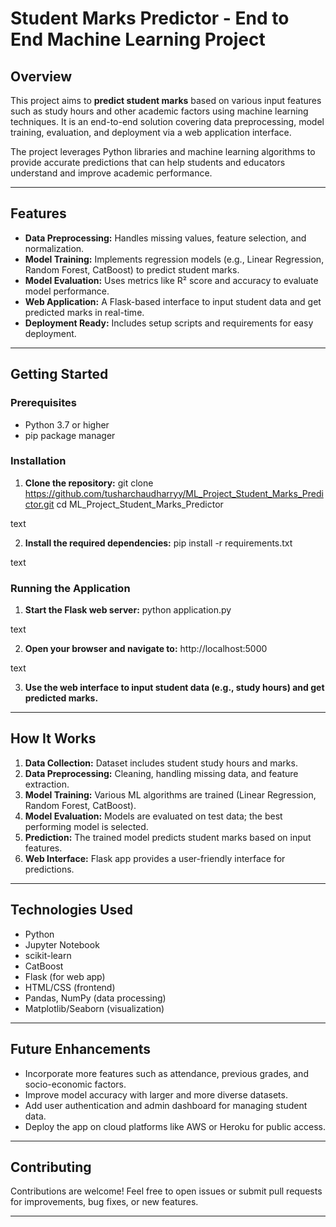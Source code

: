 # Student Marks Predictor - End to End Machine Learning Project

## Overview

This project aims to **predict student marks** based on various input features such as study hours and other academic factors using machine learning techniques. It is an end-to-end solution covering data preprocessing, model training, evaluation, and deployment via a web application interface.

The project leverages Python libraries and machine learning algorithms to provide accurate predictions that can help students and educators understand and improve academic performance.

---

## Features

- **Data Preprocessing:** Handles missing values, feature selection, and normalization.
- **Model Training:** Implements regression models (e.g., Linear Regression, Random Forest, CatBoost) to predict student marks.
- **Model Evaluation:** Uses metrics like R² score and accuracy to evaluate model performance.
- **Web Application:** A Flask-based interface to input student data and get predicted marks in real-time.
- **Deployment Ready:** Includes setup scripts and requirements for easy deployment.

---

## Getting Started

### Prerequisites

- Python 3.7 or higher
- pip package manager

### Installation

1. **Clone the repository:**
git clone https://github.com/tusharchaudharryy/ML_Project_Student_Marks_Predictor.git
cd ML_Project_Student_Marks_Predictor

text

2. **Install the required dependencies:**
pip install -r requirements.txt

text

### Running the Application

1. **Start the Flask web server:**
python application.py

text

2. **Open your browser and navigate to:**
http://localhost:5000

text

3. **Use the web interface to input student data (e.g., study hours) and get predicted marks.**

---

## How It Works

1. **Data Collection:** Dataset includes student study hours and marks.
2. **Data Preprocessing:** Cleaning, handling missing data, and feature extraction.
3. **Model Training:** Various ML algorithms are trained (Linear Regression, Random Forest, CatBoost).
4. **Model Evaluation:** Models are evaluated on test data; the best performing model is selected.
5. **Prediction:** The trained model predicts student marks based on input features.
6. **Web Interface:** Flask app provides a user-friendly interface for predictions.

---

## Technologies Used

- Python
- Jupyter Notebook
- scikit-learn
- CatBoost
- Flask (for web app)
- HTML/CSS (frontend)
- Pandas, NumPy (data processing)
- Matplotlib/Seaborn (visualization)

---

## Future Enhancements

- Incorporate more features such as attendance, previous grades, and socio-economic factors.
- Improve model accuracy with larger and more diverse datasets.
- Add user authentication and admin dashboard for managing student data.
- Deploy the app on cloud platforms like AWS or Heroku for public access.

---

## Contributing

Contributions are welcome! Feel free to open issues or submit pull requests for improvements, bug fixes, or new features.

---
